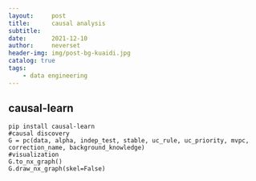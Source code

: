 ```yaml
---
layout:     post
title:      causal analysis
subtitle:   
date:       2021-12-10
author:     neverset
header-img: img/post-bg-kuaidi.jpg
catalog: true
tags:
    - data engineering
---
```



## causal-learn

```#install causal-learn
pip install causal-learn
#causal discovery
G = pc(data, alpha, indep_test, stable, uc_rule, uc_priority, mvpc, correction_name, background_knowledge)
#visualization
G.to_nx_graph()
G.draw_nx_graph(skel=False)
```
